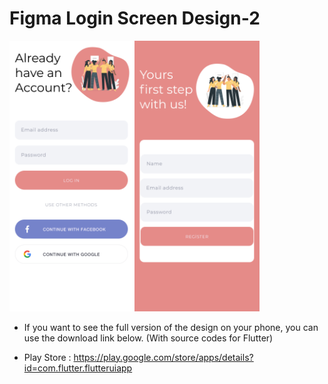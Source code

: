 # Figma Login Screen Design-2


<img src="Login.png" width=200><img src="Register.png" width=200>

- If you want to see the full version of the design on your phone, you can use the download link below. (With source codes for Flutter)

- Play Store : https://play.google.com/store/apps/details?id=com.flutter.flutteruiapp
